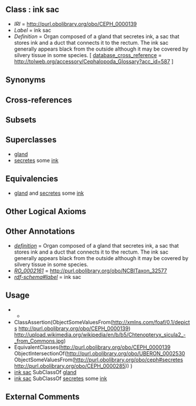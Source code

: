 
## Class : ink sac

 * *IRI* = http://purl.obolibrary.org/obo/CEPH_0000139
 * *Label* = ink sac
 * *Definition* = Organ composed of a gland that secretes ink, a sac that stores ink and a duct that connects it to the rectum. The ink sac generally appears black from the outside although it may be covered by silvery tissue in some species. [ [database_cross_reference](../../ef/oboInOwl#hasDbXref.md) = http://tolweb.org/accessory/Cephalopoda_Glossary?acc_id=587 ]

## Synonyms


## Cross-references


## Subsets


## Superclasses

 * [gland](../../UBERON/30/UBERON_0002530.md)
 * [secretes](../../es/ceph#secretes.md) some [ink](../../CEPH/85/CEPH_0000285.md)

## Equivalencies

 * [gland](../../UBERON/30/UBERON_0002530.md) and [secretes](../../es/ceph#secretes.md) some [ink](../../CEPH/85/CEPH_0000285.md)

## Other Logical Axioms


## Other Annotations

 * *[definition](../../IAO/15/IAO_0000115.md)* = Organ composed of a gland that secretes ink, a sac that stores ink and a duct that connects it to the rectum. The ink sac generally appears black from the outside although it may be covered by silvery tissue in some species.
 * *[RO_0002161](../../RO/61/RO_0002161.md)* = http://purl.obolibrary.org/obo/NCBITaxon_32577
 * *[rdf-schema#label](../../el/rdf-schema#label.md)* = ink sac

## Usage

 * -
 * ClassAssertion(ObjectSomeValuesFrom(<http://xmlns.com/foaf/0.1/depicts> <http://purl.obolibrary.org/obo/CEPH_0000139>) <http://upload.wikimedia.org/wikipedia/en/b/b5/Chtenopteryx_sicula2_-_from_Commons.jpg>)
 * EquivalentClasses(<http://purl.obolibrary.org/obo/CEPH_0000139> ObjectIntersectionOf(<http://purl.obolibrary.org/obo/UBERON_0002530> ObjectSomeValuesFrom(<http://purl.obolibrary.org/obo/ceph#secretes> <http://purl.obolibrary.org/obo/CEPH_0000285>)) )
 * [ink sac](../../CEPH/39/CEPH_0000139.md) SubClassOf [gland](../../UBERON/30/UBERON_0002530.md)
 * [ink sac](../../CEPH/39/CEPH_0000139.md) SubClassOf [secretes](../../es/ceph#secretes.md) some [ink](../../CEPH/85/CEPH_0000285.md)

## External Comments

